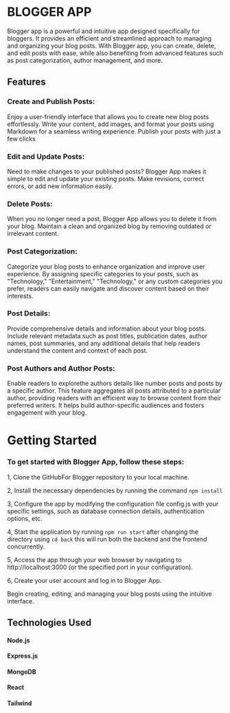 # BLOGGER APP
Blogger app is a powerful and intuitive app designed specifically for bloggers. It provides an efficient and streamlined approach to managing and organizing your blog posts. With Blogger app, you can create, delete, and edit posts with ease, while also benefiting from advanced features such as post categorization, author management, and more.

## Features
### Create and Publish Posts: 
Enjoy a user-friendly interface that allows you to create new blog posts effortlessly. Write your content, add images, and format your posts using Markdown for a seamless writing experience. Publish your posts with just a few clicks
### Edit and Update Posts:
Need to make changes to your published posts? Blogger App makes it simple to edit and update your existing posts. Make revisions, correct errors, or add new information easily.
### Delete Posts: 
When you no longer need a post, Blogger App allows you to delete it from your blog. Maintain a clean and organized blog by removing outdated or irrelevant content.
###  Post Categorization:
Categorize your blog posts to enhance organization and improve user experience. By assigning specific categories to your posts, such as "Technology," "Entertainment," "Technology," or any custom categories you prefer, readers can easily navigate and discover content based on their interests.
### Post Details:
Provide comprehensive details and information about your blog posts. Include relevant metadata such as post titles, publication dates, author names, post summaries, and any additional details that help readers understand the content and context of each post.
###  Post Authors and Author Posts:
Enable readers to explorethe authors details like number posts and  posts  by a specific author. This feature aggregates all posts attributed to a particular author, providing readers with an efficient way to browse content from their preferred writers. It helps build author-specific audiences and fosters engagement with your blog.


# Getting Started
### To get started with  Blogger App, follow these steps:

1, Clone the GitHubFor Blogger repository to your local machine.

2, Install the necessary dependencies by running the command `npm install`

3, Configure the app by modifying the configuration file config.js with your specific settings, such as database connection details, authentication options, etc.

4, Start the application by running  `npm run start` after changing the directory using `cd back` this will run both the backend and the frontend concurrently.

5, Access the app through your web browser by navigating to http://localhost:3000 (or the specified port in your configuration).

6, Create your user account and log in to Blogger App.

Begin creating, editing, and managing your blog posts using the intuitive interface.

## Technologies Used
#### Node.js
#### Express.js
#### MongoDB
#### React
#### Tailwind
